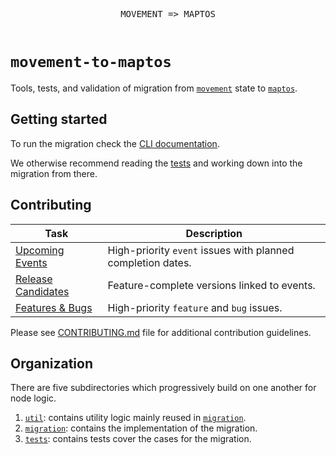 <div align="center">
  <pre>
MOVEMENT => MAPTOS
  </pre>
</div>

# `movement-to-maptos`

Tools, tests, and validation of migration from [`movement`](https://github.com/movementlabsxyz/movement) state to [`maptos`](https://github.com/movementlabsxyz/maptos).

## Getting started
To run the migration check the [CLI documentation](./docs/cli/README.md).

We otherwise recommend reading the [tests](./tests/README.md) and working down into the migration from there.

## Contributing

| Task | Description |
|------|-------------|
| [Upcoming Events](https://github.com/movementlabsxyz/movement-to-maptos/issues?q=is%3Aissue%20state%3Aopen%20label%3Apriority%3Ahigh%2Cpriority%3Amedium%20label%3Aevent) | High-priority `event` issues with planned completion dates. |
| [Release Candidates](https://github.com/movementlabsxyz/movement-to-maptos/issues?q=is%3Aissue%20state%3Aopen%20label%3Arelease-candidate) | Feature-complete versions linked to events. |
| [Features & Bugs](https://github.com/movementlabsxyz/movement-to-maptos/issues?q=is%3Aissue%20state%3Aopen%20label%3Afeature%2Cbug%20label%3Apriority%3Aurgent%2Cpriority%3Ahigh) | High-priority `feature` and `bug` issues. |

Please see [CONTRIBUTING.md](CONTRIBUTING.md) file for additional contribution guidelines.

## Organization

There are five subdirectories which progressively build on one another for node logic.

1. [`util`](./util): contains utility logic mainly reused in [`migration`](./migration).
2. [`migration`](./migration): contains the implementation of the migration.
3. [`tests`](./tests): contains tests cover the cases for the migration. 
